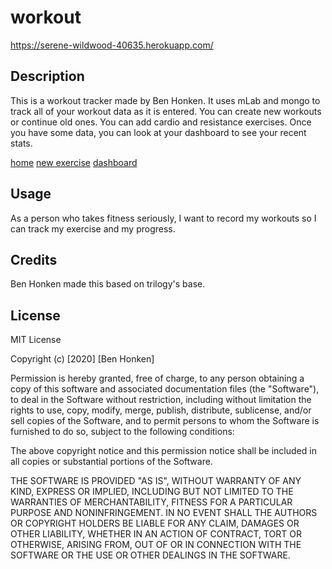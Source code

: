 # workout
https://serene-wildwood-40635.herokuapp.com/

## Description

This is a workout tracker made by Ben Honken.  It uses mLab and mongo to track all of your workout data as it is entered.  You can create new workouts or continue old ones.  You can add cardio and resistance exercises.  Once you have some data, you can look at your dashboard to see your recent stats.  

[home](images/home.png)
[new exercise](images/newExercise.png)
[dashboard](images/dashboard.png)

## Usage

As a person who takes fitness seriously, I want to record my workouts so I can track my exercise and my progress.  

## Credits

Ben Honken made this based on trilogy's base.

## License

MIT License

Copyright (c) [2020] [Ben Honken]

Permission is hereby granted, free of charge, to any person obtaining a copy
of this software and associated documentation files (the "Software"), to deal
in the Software without restriction, including without limitation the rights
to use, copy, modify, merge, publish, distribute, sublicense, and/or sell
copies of the Software, and to permit persons to whom the Software is
furnished to do so, subject to the following conditions:

The above copyright notice and this permission notice shall be included in all
copies or substantial portions of the Software.

THE SOFTWARE IS PROVIDED "AS IS", WITHOUT WARRANTY OF ANY KIND, EXPRESS OR
IMPLIED, INCLUDING BUT NOT LIMITED TO THE WARRANTIES OF MERCHANTABILITY,
FITNESS FOR A PARTICULAR PURPOSE AND NONINFRINGEMENT. IN NO EVENT SHALL THE
AUTHORS OR COPYRIGHT HOLDERS BE LIABLE FOR ANY CLAIM, DAMAGES OR OTHER
LIABILITY, WHETHER IN AN ACTION OF CONTRACT, TORT OR OTHERWISE, ARISING FROM,
OUT OF OR IN CONNECTION WITH THE SOFTWARE OR THE USE OR OTHER DEALINGS IN THE
SOFTWARE.
